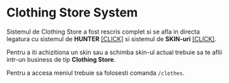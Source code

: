 # Clothing Store System

Sistemul de Clothing Store a fost rescris complet si se afla in directa legatura cu sistemul de **HUNTER** [[CLICK]](url) si sistemul de **SKIN-uri** [[CLICK]](url).

Pentru a iti achizitiona un skin sau a schimba skin-ul actual trebuie sa te aflii intr-un business de tip **Clothing Store**.

Pentru a accesa meniul trebuie sa folosesti comanda ``/clothes``.

